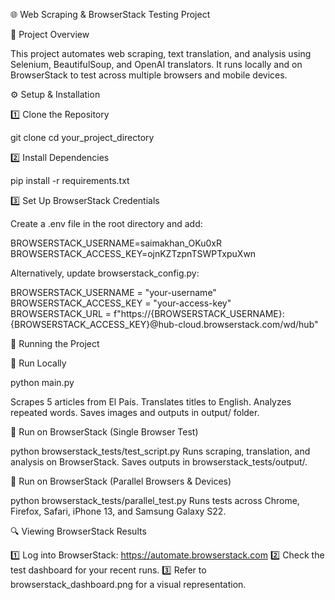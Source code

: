 🌐 Web Scraping & BrowserStack Testing Project

📌 Project Overview

This project automates web scraping, text translation, and analysis using Selenium, BeautifulSoup, and OpenAI translators. It runs locally and on BrowserStack to test across multiple browsers and mobile devices.

⚙️ Setup & Installation

1️⃣ Clone the Repository

git clone <repository-url>
cd your_project_directory

2️⃣ Install Dependencies

pip install -r requirements.txt

3️⃣ Set Up BrowserStack Credentials

Create a .env file in the root directory and add:

BROWSERSTACK_USERNAME=saimakhan_OKu0xR
BROWSERSTACK_ACCESS_KEY=ojnKZTzpnTSWPTxpuXwn

Alternatively, update browserstack_config.py:

BROWSERSTACK_USERNAME = "your-username"
BROWSERSTACK_ACCESS_KEY = "your-access-key"
BROWSERSTACK_URL = f"https://{BROWSERSTACK_USERNAME}:{BROWSERSTACK_ACCESS_KEY}@hub-cloud.browserstack.com/wd/hub"

🚀 Running the Project

🔹 Run Locally

python main.py

Scrapes 5 articles from El País.
Translates titles to English.
Analyzes repeated words.
Saves images and outputs in output/ folder.

🔹 Run on BrowserStack (Single Browser Test)

python browserstack_tests/test_script.py
Runs scraping, translation, and analysis on BrowserStack.
Saves outputs in browserstack_tests/output/.

🔹 Run on BrowserStack (Parallel Browsers & Devices)

python browserstack_tests/parallel_test.py
Runs tests across Chrome, Firefox, Safari, iPhone 13, and Samsung Galaxy S22.


🔍 Viewing BrowserStack Results

1️⃣ Log into BrowserStack: https://automate.browserstack.com
2️⃣ Check the test dashboard for your recent runs.
3️⃣ Refer to browserstack_dashboard.png for a visual representation.